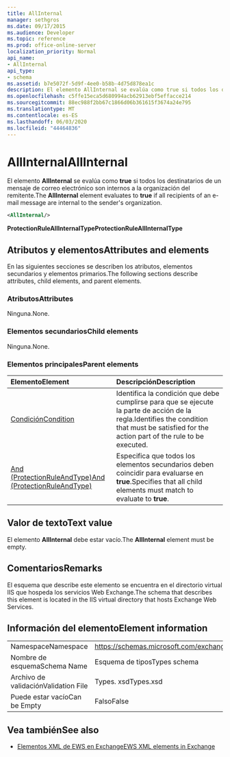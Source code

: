 ```yaml
---
title: AllInternal
manager: sethgros
ms.date: 09/17/2015
ms.audience: Developer
ms.topic: reference
ms.prod: office-online-server
localization_priority: Normal
api_name:
- AllInternal
api_type:
- schema
ms.assetid: b7e5072f-5d9f-4ee0-b58b-4d75d878ea1c
description: El elemento AllInternal se evalúa como true si todos los destinatarios de un mensaje de correo electrónico son internos a la organización del remitente.
ms.openlocfilehash: c5ffe15eca5d680994acb62913ebf5effacce214
ms.sourcegitcommit: 88ec988f2bb67c1866d06b361615f3674a24e795
ms.translationtype: MT
ms.contentlocale: es-ES
ms.lasthandoff: 06/03/2020
ms.locfileid: "44464836"
---
```

# <a name="allinternal"></a><span data-ttu-id="debaf-103">AllInternal</span><span class="sxs-lookup"><span data-stu-id="debaf-103">AllInternal</span></span>

<span data-ttu-id="debaf-104">El elemento **AllInternal** se evalúa como **true** si todos los destinatarios de un mensaje de correo electrónico son internos a la organización del remitente.</span><span class="sxs-lookup"><span data-stu-id="debaf-104">The **AllInternal** element evaluates to **true** if all recipients of an e-mail message are internal to the sender's organization.</span></span> 
  
```xml
<AllInternal/>
```

 <span data-ttu-id="debaf-105">**ProtectionRuleAllInternalType**</span><span class="sxs-lookup"><span data-stu-id="debaf-105">**ProtectionRuleAllInternalType**</span></span>
## <a name="attributes-and-elements"></a><span data-ttu-id="debaf-106">Atributos y elementos</span><span class="sxs-lookup"><span data-stu-id="debaf-106">Attributes and elements</span></span>

<span data-ttu-id="debaf-107">En las siguientes secciones se describen los atributos, elementos secundarios y elementos primarios.</span><span class="sxs-lookup"><span data-stu-id="debaf-107">The following sections describe attributes, child elements, and parent elements.</span></span>
  
### <a name="attributes"></a><span data-ttu-id="debaf-108">Atributos</span><span class="sxs-lookup"><span data-stu-id="debaf-108">Attributes</span></span>

<span data-ttu-id="debaf-109">Ninguna.</span><span class="sxs-lookup"><span data-stu-id="debaf-109">None.</span></span>
  
### <a name="child-elements"></a><span data-ttu-id="debaf-110">Elementos secundarios</span><span class="sxs-lookup"><span data-stu-id="debaf-110">Child elements</span></span>

<span data-ttu-id="debaf-111">Ninguna.</span><span class="sxs-lookup"><span data-stu-id="debaf-111">None.</span></span>
  
### <a name="parent-elements"></a><span data-ttu-id="debaf-112">Elementos principales</span><span class="sxs-lookup"><span data-stu-id="debaf-112">Parent elements</span></span>

|<span data-ttu-id="debaf-113">**Elemento**</span><span class="sxs-lookup"><span data-stu-id="debaf-113">**Element**</span></span>|<span data-ttu-id="debaf-114">**Descripción**</span><span class="sxs-lookup"><span data-stu-id="debaf-114">**Description**</span></span>|
|:-----|:-----|
|[<span data-ttu-id="debaf-115">Condición</span><span class="sxs-lookup"><span data-stu-id="debaf-115">Condition</span></span>](condition.md) <br/> |<span data-ttu-id="debaf-116">Identifica la condición que debe cumplirse para que se ejecute la parte de acción de la regla.</span><span class="sxs-lookup"><span data-stu-id="debaf-116">Identifies the condition that must be satisfied for the action part of the rule to be executed.</span></span>  <br/> |
|[<span data-ttu-id="debaf-117">And (ProtectionRuleAndType)</span><span class="sxs-lookup"><span data-stu-id="debaf-117">And (ProtectionRuleAndType)</span></span>](and-protectionruleandtype.md) <br/> |<span data-ttu-id="debaf-118">Especifica que todos los elementos secundarios deben coincidir para evaluarse en **true**.</span><span class="sxs-lookup"><span data-stu-id="debaf-118">Specifies that all child elements must match to evaluate to **true**.</span></span>  <br/> |
   
## <a name="text-value"></a><span data-ttu-id="debaf-119">Valor de texto</span><span class="sxs-lookup"><span data-stu-id="debaf-119">Text value</span></span>

<span data-ttu-id="debaf-120">El elemento **AllInternal** debe estar vacío.</span><span class="sxs-lookup"><span data-stu-id="debaf-120">The **AllInternal** element must be empty.</span></span> 
  
## <a name="remarks"></a><span data-ttu-id="debaf-121">Comentarios</span><span class="sxs-lookup"><span data-stu-id="debaf-121">Remarks</span></span>

<span data-ttu-id="debaf-122">El esquema que describe este elemento se encuentra en el directorio virtual IIS que hospeda los servicios Web Exchange.</span><span class="sxs-lookup"><span data-stu-id="debaf-122">The schema that describes this element is located in the IIS virtual directory that hosts Exchange Web Services.</span></span>
  
## <a name="element-information"></a><span data-ttu-id="debaf-123">Información del elemento</span><span class="sxs-lookup"><span data-stu-id="debaf-123">Element information</span></span>

|||
|:-----|:-----|
|<span data-ttu-id="debaf-124">Namespace</span><span class="sxs-lookup"><span data-stu-id="debaf-124">Namespace</span></span>  <br/> |https://schemas.microsoft.com/exchange/services/2006/types  <br/> |
|<span data-ttu-id="debaf-125">Nombre de esquema</span><span class="sxs-lookup"><span data-stu-id="debaf-125">Schema Name</span></span>  <br/> |<span data-ttu-id="debaf-126">Esquema de tipos</span><span class="sxs-lookup"><span data-stu-id="debaf-126">Types schema</span></span>  <br/> |
|<span data-ttu-id="debaf-127">Archivo de validación</span><span class="sxs-lookup"><span data-stu-id="debaf-127">Validation File</span></span>  <br/> |<span data-ttu-id="debaf-128">Types. xsd</span><span class="sxs-lookup"><span data-stu-id="debaf-128">Types.xsd</span></span>  <br/> |
|<span data-ttu-id="debaf-129">Puede estar vacío</span><span class="sxs-lookup"><span data-stu-id="debaf-129">Can be Empty</span></span>  <br/> |<span data-ttu-id="debaf-130">Falso</span><span class="sxs-lookup"><span data-stu-id="debaf-130">False</span></span>  <br/> |
   
## <a name="see-also"></a><span data-ttu-id="debaf-131">Vea también</span><span class="sxs-lookup"><span data-stu-id="debaf-131">See also</span></span>

- [<span data-ttu-id="debaf-132">Elementos XML de EWS en Exchange</span><span class="sxs-lookup"><span data-stu-id="debaf-132">EWS XML elements in Exchange</span></span>](ews-xml-elements-in-exchange.md)

